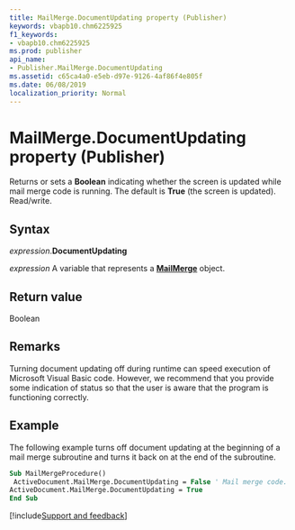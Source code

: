 ```yaml
---
title: MailMerge.DocumentUpdating property (Publisher)
keywords: vbapb10.chm6225925
f1_keywords:
- vbapb10.chm6225925
ms.prod: publisher
api_name:
- Publisher.MailMerge.DocumentUpdating
ms.assetid: c65ca4a0-e5eb-d97e-9126-4af86f4e805f
ms.date: 06/08/2019
localization_priority: Normal
---
```



# MailMerge.DocumentUpdating property (Publisher)

Returns or sets a **Boolean** indicating whether the screen is updated while mail merge code is running. The default is **True** (the screen is updated). Read/write.


## Syntax

_expression_.**DocumentUpdating**

_expression_ A variable that represents a **[MailMerge](Publisher.MailMerge.md)** object.


## Return value

Boolean


## Remarks

Turning document updating off during runtime can speed execution of Microsoft Visual Basic code. However, we recommend that you provide some indication of status so that the user is aware that the program is functioning correctly.


## Example

The following example turns off document updating at the beginning of a mail merge subroutine and turns it back on at the end of the subroutine.

```vb
Sub MailMergeProcedure() 
 ActiveDocument.MailMerge.DocumentUpdating = False ' Mail merge code. 
ActiveDocument.MailMerge.DocumentUpdating = True 
End Sub
```

[!include[Support and feedback](~/includes/feedback-boilerplate.md)]